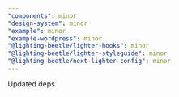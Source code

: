 ```yaml
---
"components": minor
"design-system": minor
"example": minor
"example-wordpress": minor
"@lighting-beetle/lighter-hooks": minor
"@lighting-beetle/lighter-styleguide": minor
"@lighting-beetle/next-lighter-config": minor
---
```


Updated deps
